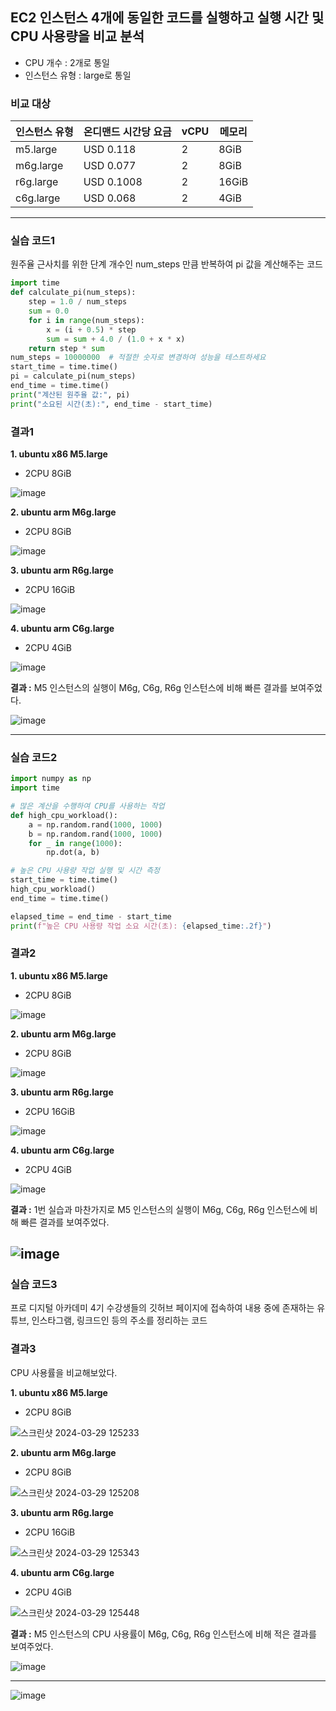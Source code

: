 ## EC2 인스턴스 4개에 동일한 코드를 실행하고 실행 시간 및 CPU 사용량을 비교 분석
- CPU 개수 : 2개로 통일
- 인스턴스 유형 : large로 통일

### 비교 대상
| 인스턴스 유형 | 온디맨드 시간당 요금 | vCPU | 메모리 |
| ------------- | ------------ | ------- | ------ |
| m5.large     | USD 0.118      | 2  | 8GiB  |
| m6g.large    | USD 0.077      | 2   | 8GiB  |
| r6g.large    | USD 0.1008     | 2   | 16GiB  |
| c6g.large    | USD 0.068      | 2   | 4GiB   |

---

### 실습 코드1
원주율 근사치를 위한 단계 개수인 num_steps 만큼 반복하여 pi 값을 계산해주는 코드
```python
import time
def calculate_pi(num_steps):
    step = 1.0 / num_steps
    sum = 0.0
    for i in range(num_steps):
        x = (i + 0.5) * step
        sum = sum + 4.0 / (1.0 + x * x)
    return step * sum
num_steps = 10000000  # 적절한 숫자로 변경하여 성능을 테스트하세요
start_time = time.time()
pi = calculate_pi(num_steps)
end_time = time.time()
print("계산된 원주율 값:", pi)
print("소요된 시간(초):", end_time - start_time)
```

### 결과1
**1. ubuntu x86 M5.large**
- 2CPU 8GiB

![image](https://github.com/koorukuroo/pda_4th/assets/116863184/98f28bfb-1d58-4fe2-a121-e7e000bba68d)

**2. ubuntu arm M6g.large**
- 2CPU 8GiB

![image](https://github.com/koorukuroo/pda_4th/assets/116863184/9c3772a5-4cad-4aef-9228-6c1c1164dcbd)

**3. ubuntu arm R6g.large**
- 2CPU 16GiB

![image](https://github.com/koorukuroo/pda_4th/assets/116863184/4dbed9cb-2e69-4e90-b6f1-a425bbdff68b)

**4. ubuntu arm C6g.large**
- 2CPU 4GiB

![image](https://github.com/koorukuroo/pda_4th/assets/116863184/13b95da5-8203-462c-95e1-64b92a810cdd)

**결과 :** M5 인스턴스의 실행이 M6g, C6g, R6g 인스턴스에 비해 빠른 결과를 보여주었다.

![image](https://github.com/koorukuroo/pda_4th/assets/116863184/4a91043d-c16e-49de-86c6-3c984bb53c7d)

---

### 실습 코드2
```python
import numpy as np
import time

# 많은 계산을 수행하여 CPU를 사용하는 작업
def high_cpu_workload():
    a = np.random.rand(1000, 1000)
    b = np.random.rand(1000, 1000)
    for _ in range(1000):
        np.dot(a, b)

# 높은 CPU 사용량 작업 실행 및 시간 측정
start_time = time.time()
high_cpu_workload()
end_time = time.time()

elapsed_time = end_time - start_time
print(f"높은 CPU 사용량 작업 소요 시간(초): {elapsed_time:.2f}")
```

### 결과2
**1. ubuntu x86 M5.large**
- 2CPU 8GiB

![image](https://github.com/koorukuroo/pda_4th/assets/116863184/c87d9abc-50a7-4b13-bd86-6e4110c731ed)

**2. ubuntu arm M6g.large**
- 2CPU 8GiB

![image](https://github.com/koorukuroo/pda_4th/assets/116863184/760f68c8-e2d4-4051-95f4-8f82112fcfa6)

**3. ubuntu arm R6g.large**
- 2CPU 16GiB

![image](https://github.com/koorukuroo/pda_4th/assets/116863184/2a244978-df7c-4c83-ade7-ae3be710e7d1)

**4. ubuntu arm C6g.large**
- 2CPU 4GiB

![image](https://github.com/koorukuroo/pda_4th/assets/116863184/0b72c477-dc9a-4580-bfbe-55ecb510fe07)

**결과 :** 1번 실습과 마찬가지로 M5 인스턴스의 실행이 M6g, C6g, R6g 인스턴스에 비해 빠른 결과를 보여주었다.

![image](https://github.com/koorukuroo/pda_4th/assets/116863184/ae1051a8-4c33-4189-8cb3-402f343eeef6)
---

### 실습 코드3
프로 디지털 아카데미 4기 수강생들의 깃허브 페이지에 접속하여 내용 중에 존재하는 유튜브, 인스타그램, 링크드인 등의 주소를 정리하는 코드

### 결과3
CPU 사용률을 비교해보았다.

**1. ubuntu x86 M5.large**
- 2CPU 8GiB

![스크린샷 2024-03-29 125233](https://github.com/koorukuroo/pda_4th/assets/116863184/75b30afb-0a20-4c17-87dd-1fa51cd9b012)

**2. ubuntu arm M6g.large**
- 2CPU 8GiB

![스크린샷 2024-03-29 125208](https://github.com/koorukuroo/pda_4th/assets/116863184/2ed8f043-0e97-4d8a-a8bf-be8ddc2c65e4)

**3. ubuntu arm R6g.large**
- 2CPU 16GiB

![스크린샷 2024-03-29 125343](https://github.com/koorukuroo/pda_4th/assets/116863184/d6bfe484-841a-4e50-8331-97c572a21d43)

**4. ubuntu arm C6g.large**
- 2CPU 4GiB

![스크린샷 2024-03-29 125448](https://github.com/koorukuroo/pda_4th/assets/116863184/d158c11d-2d0c-49f7-9648-145efc840925)

**결과 :** M5 인스턴스의 CPU 사용률이 M6g, C6g, R6g 인스턴스에 비해 적은 결과를 보여주었다.

![image](https://github.com/koorukuroo/pda_4th/assets/116863184/bed157a1-db3b-4b49-9453-7f5714ab784f)

---

![image](https://github.com/koorukuroo/pda_4th/assets/116863184/c69766e4-1dca-4b02-8d8e-e7dbb6f91326)

